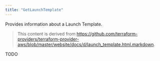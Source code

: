 ```yaml
---
title: "GetLaunchTemplate"
---
```


<!-- WARNING: this file was generated by the Pulumi Terraform Bridge (tfgen) Tool. -->
<!-- Do not edit by hand unless you're certain you know what you are doing! -->

<style>
  table td p { margin-top: 0; margin-bottom: 0; }
</style>

Provides information about a Launch Template.

> This content is derived from https://github.com/terraform-providers/terraform-provider-aws/blob/master/website/docs/d/launch_template.html.markdown.


TODO


